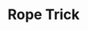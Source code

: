 ---
title: "Rope Trick"
permalink: /spells/rope-trick/
tags:
  - Spell
  - 2nd Level
  - Transmutation
available_for:
  - Wizard
level: "2nd Level"
school: "Transmutation"
range: "Touch"
comp:
  - V
  - S
  - M
material: "powdered corn extract and a twisted loop of parchment."
duration: "1 Hour"
description: |
  You touch a length of rope that is up to 60 feet long. One end of the rope then rises into the air until the whole rope hangs perpendicular to the ground. At the upper end of the rope, an invisible entrance opens to an extradimensional space that lasts until the spell ends.

  The extradimensional space can be reached by climbing to the top of the rope. The space can hold as many as eight Medium or smaller creatures. The rope can be pulled into the space, making the rope disappear from view outside the space.

  Attacks and spells can't cross through the entrance into or out of the extradimensional space, but those inside can see out of it as if through a 3-foot-by-5-foot window centered on the rope.

  Anything inside the extradimensional space drops out when the spell ends.
excerpt: "You touch a length of rope that is up to 60 feet long."
source: "Basic Rules"
---